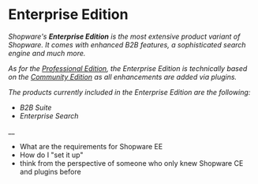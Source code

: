 # Enterprise Edition

_Shopware's **Enterprise Edition** is the most extensive product variant of Shopware. It comes with enhanced B2B features, a sophisticated search engine and much more._

_As for the_ [_Professional Edition_](../professional-edition.md)_, the Enterprise Edition is technically based on the_ [_Community Edition_](../community-edition.md) _as all enhancements are added via plugins._

_The products currently included in the Enterprise Edition are the following:_

* _B2B Suite_
* _Enterprise Search_

\_\_

* What are the requirements for Shopware EE
* How do I "set it up"
* think from the perspective of someone who only knew Shopware CE and plugins before

